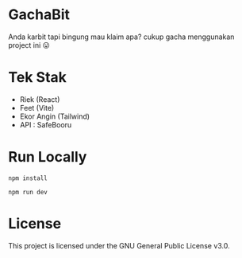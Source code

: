 # GachaBit

Anda karbit tapi bingung mau klaim apa? cukup gacha menggunakan project ini 😛

# Tek Stak
- Riek (React)
- Feet (Vite)
- Ekor Angin (Tailwind)
- API : SafeBooru

# Run Locally
```
npm install
```
```
npm run dev
```

# License
This project is licensed under the GNU General Public License v3.0.